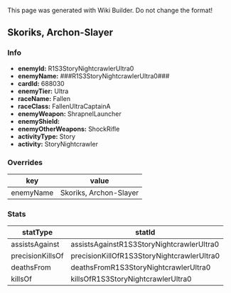 <span class="wiki-builder">This page was generated with Wiki Builder. Do not change the format!</span>

## Skoriks, Archon-Slayer
### Info
* **enemyId:** R1S3StoryNightcrawlerUltra0
* **enemyName:** ###R1S3StoryNightcrawlerUltra0###
* **cardId:** 688030
* **enemyTier:** Ultra
* **raceName:** Fallen
* **raceClass:** FallenUltraCaptainA
* **enemyWeapon:** ShrapnelLauncher
* **enemyShield:** 
* **enemyOtherWeapons:** ShockRifle
* **activityType:** Story
* **activity:** StoryNightcrawler

### Overrides
key | value
--- | -----
enemyName | Skoriks, Archon-Slayer

### Stats
statType | statId
-------- | ------
assistsAgainst | assistsAgainstR1S3StoryNightcrawlerUltra0
precisionKillsOf | precisionKillOfR1S3StoryNightcrawlerUltra0
deathsFrom | deathsFromR1S3StoryNightcrawlerUltra0
killsOf | killsOfR1S3StoryNightcrawlerUltra0

